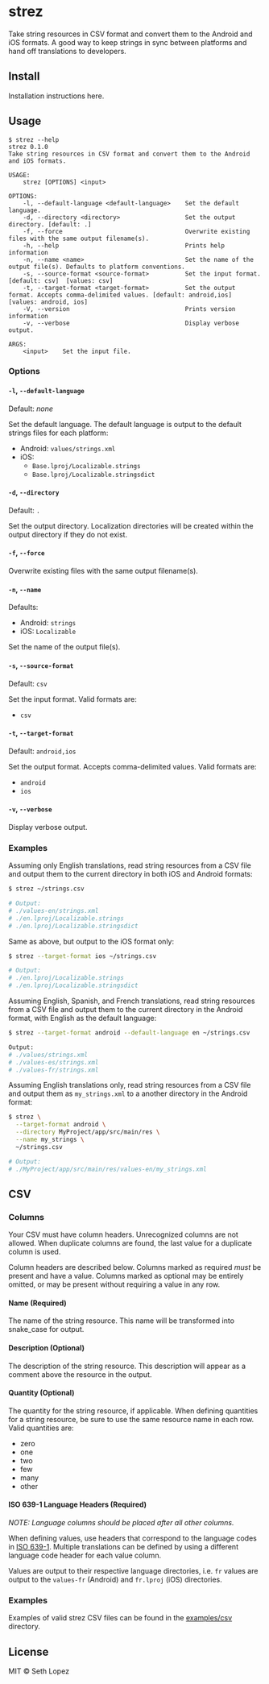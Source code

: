 # strez

Take string resources in CSV format and convert them to the Android and iOS
formats. A good way to keep strings in sync between platforms and hand off
translations to developers.

## Install

Installation instructions here.

## Usage

```
$ strez --help
strez 0.1.0
Take string resources in CSV format and convert them to the Android and iOS formats.

USAGE:
    strez [OPTIONS] <input>

OPTIONS:
    -l, --default-language <default-language>    Set the default language.
    -d, --directory <directory>                  Set the output directory. [default: .] 
    -f, --force                                  Overwrite existing files with the same output filename(s).
    -h, --help                                   Prints help information
    -n, --name <name>                            Set the name of the output file(s). Defaults to platform conventions.
    -s, --source-format <source-format>          Set the input format. [default: csv]  [values: csv]
    -t, --target-format <target-format>          Set the output format. Accepts comma-delimited values. [default: android,ios]  [values: android, ios]
    -V, --version                                Prints version information
    -v, --verbose                                Display verbose output.

ARGS:
    <input>    Set the input file.
```

### Options

#### `-l`, `--default-language`

Default: _none_

Set the default language. The default language is output to the default strings
files for each platform:

- Android: `values/strings.xml`
- iOS:
    - `Base.lproj/Localizable.strings`
    - `Base.lproj/Localizable.stringsdict`

#### `-d`, `--directory`

Default: `.`

Set the output directory. Localization directories will be created within the
output directory if they do not exist.

#### `-f`, `--force`

Overwrite existing files with the same output filename(s).

#### `-n`, `--name`

Defaults:

- Android: `strings`
- iOS: `Localizable`

Set the name of the output file(s).

#### `-s`, `--source-format`

Default: `csv`

Set the input format. Valid formats are:

- `csv`

#### `-t`, `--target-format`

Default: `android,ios`

Set the output format. Accepts comma-delimited values. Valid formats are:

- `android`
- `ios`

#### `-v`, `--verbose`

Display verbose output.

### Examples

Assuming only English translations, read string resources from a CSV file and
output them to the current directory in both iOS and Android formats:

```sh
$ strez ~/strings.csv

# Output:
# ./values-en/strings.xml
# ./en.lproj/Localizable.strings
# ./en.lproj/Localizable.stringsdict
```

Same as above, but output to the iOS format only:

```sh
$ strez --target-format ios ~/strings.csv

# Output:
# ./en.lproj/Localizable.strings
# ./en.lproj/Localizable.stringsdict
```

Assuming English, Spanish, and French translations, read string resources from a
CSV file and output them to the current directory in the Android format, with
English as the default language:

```sh
$ strez --target-format android --default-language en ~/strings.csv

Output:
# ./values/strings.xml
# ./values-es/strings.xml
# ./values-fr/strings.xml
```

Assuming English translations only, read string resources from a CSV file and
output them as `my_strings.xml` to a another directory in the Android format:

```sh
$ strez \
  --target-format android \
  --directory MyProject/app/src/main/res \
  --name my_strings \
  ~/strings.csv

# Output:
# ./MyProject/app/src/main/res/values-en/my_strings.xml
```

## CSV

### Columns

Your CSV must have column headers. Unrecognized columns are not allowed. When
duplicate columns are found, the last value for a duplicate column is used.

Column headers are described below. Columns marked as required _must_ be present
and have a value. Columns marked as optional may be entirely omitted, or may be
present without requiring a value in any row.

#### Name (Required)

The name of the string resource. This name will be transformed into snake_case
for output.

#### Description (Optional)

The description of the string resource. This description will appear as a
comment above the resource in the output.

#### Quantity (Optional)

The quantity for the string resource, if applicable. When defining quantities
for a string resource, be sure to use the same resource name in each row. Valid
quantities are:

- zero
- one
- two
- few
- many
- other

#### ISO 639-1 Language Headers (Required)

_NOTE: Language columns should be placed after all other columns._

When defining values, use headers that correspond to the language codes in
[ISO 639-1](https://en.wikipedia.org/wiki/List_of_ISO_639-1_codes). Multiple
translations can be defined by using a different language code header for each
value column.

Values are output to their respective language directories, i.e. `fr` values are
output to the `values-fr` (Android) and `fr.lproj` (iOS) directories.

### Examples

Examples of valid strez CSV files can be found in the
[examples/csv](examples/csv) directory.

## License

MIT &copy; Seth Lopez